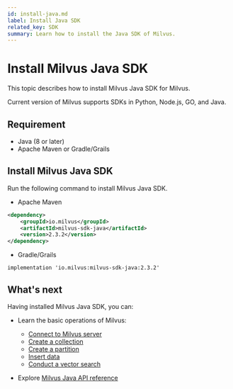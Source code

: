 ```yaml
---
id: install-java.md
label: Install Java SDK
related_key: SDK
summary: Learn how to install the Java SDK of Milvus.
---
```


# Install Milvus Java SDK

This topic describes how to install Milvus Java SDK for Milvus.

Current version of Milvus supports SDKs in Python, Node.js, GO, and Java.

## Requirement

- Java (8 or later)
- Apache Maven or Gradle/Grails

## Install Milvus Java SDK

Run the following command to install Milvus Java SDK.

- Apache Maven

```xml
<dependency>
    <groupId>io.milvus</groupId>
    <artifactId>milvus-sdk-java</artifactId>
    <version>2.3.2</version>
</dependency>
```

- Gradle/Grails

```
implementation 'io.milvus:milvus-sdk-java:2.3.2'
```

## What's next

Having installed Milvus Java SDK, you can:

- Learn the basic operations of Milvus:
  - [Connect to Milvus server](manage_connection.md)
  - [Create a collection](create_collection.md)
  - [Create a partition](create_partition.md)
  - [Insert data](insert_data.md)
  - [Conduct a vector search](search.md)

- Explore [Milvus Java API reference](/api-reference/java/v2.3.x/About.md)

